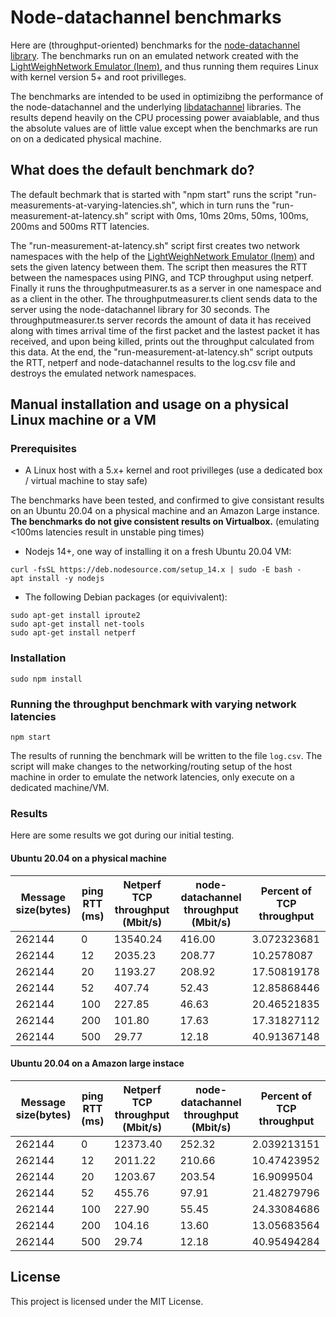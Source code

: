 # Node-datachannel benchmarks

Here are (throughput-oriented) benchmarks for the [node-datachannel library](https://www.npmjs.com/package/node-datachannel). 
The benchmarks run on an emulated network created with the [LightWeighNetwork Emulator (lnem)](https://github.com/streamr-dev/lnem), and thus
running them requires Linux with kernel version 5+ and root privilleges. 

The benchmarks are intended to be used in optimizibng the performance of the node-datachannel and the underlying [libdatachannel](https://github.com/paullouisageneau/libdatachannel) libraries. The results depend heavily on the CPU processing power avaiablable, and thus the absolute values are of little value except when the benchmarks are run on on a dedicated physical machine.

## What does the default benchmark do?

The default bechmark that is started with "npm start" runs the script "run-measurements-at-varying-latencies.sh", which in turn runs
the "run-measurement-at-latency.sh" script with 0ms, 10ms 20ms, 50ms, 100ms, 200ms and 500ms RTT latencies.

The "run-measurement-at-latency.sh" script first creates two network namespaces with the help of the 
[LightWeighNetwork Emulator (lnem)](https://github.com/streamr-dev/lnem) and sets the given latency between them. 
The script then measures the RTT between the namespaces using PING, and TCP throughput using netperf. Finally it runs the 
throughputmeasurer.ts as a server in one namespace and as a client in the other. The throughputmeasurer.ts client 
sends data to the server using the node-datachannel library for 30 seconds. The throughputmeasurer.ts server records the amount of data it has received 
along with times arrival time of the first packet and the lastest packet it has received, and upon being killed, prints out the throughput
calculated from this data. At the end, the "run-measurement-at-latency.sh" script outputs the RTT, netperf and node-datachannel results to the log.csv file and destroys the emulated network namespaces.

## Manual installation and usage on a physical Linux machine or a VM

### Prerequisites

* A Linux host with a 5.x+ kernel and root privilleges  (use a dedicated box / virtual machine to stay safe)

The benchmarks have been tested, and confirmed to give consistant results on an Ubuntu 20.04 on a physical machine and an Amazon Large instance. 
**The benchmarks do not give consistent results on Virtualbox.** (emulating <100ms latencies result in unstable ping times)

* Nodejs 14+, one way of installing it on a fresh Ubuntu 20.04 VM:

```
curl -fsSL https://deb.nodesource.com/setup_14.x | sudo -E bash -
apt install -y nodejs
```

* The following Debian packages (or equivivalent):

```
sudo apt-get install iproute2
sudo apt-get install net-tools
sudo apt-get install netperf
```

### Installation

```
sudo npm install
```

### Running the throughput benchmark with varying network latencies

```
npm start
```

The results of running the benchmark will be written to the file `log.csv`. The script will make changes to the networking/routing setup of the host machine in order to emulate the network latencies, only execute on a dedicated machine/VM. 

### Results

Here are some results we got during our initial testing.

#### Ubuntu 20.04 on a physical machine 

| Message size(bytes)  | ping RTT (ms) | Netperf TCP throughput (Mbit/s) | node-datachannel throughput (Mbit/s) | Percent of TCP throughput |
|----------------------|---------------|---------------------------------|--------------------------------------|---------------------------|
| 262144               | 0	           | 13540.24	                     | 416.00                               | 3.072323681               | 
| 262144               | 12	           | 2035.23	                     | 208.77                               | 10.2578087                |
| 262144               | 20	           | 1193.27                         | 208.92                               | 17.50819178               | 
| 262144               | 52	           | 407.74                          | 52.43                                | 12.85868446               | 
| 262144               | 100	       | 227.85                          | 46.63                                | 20.46521835               |
| 262144               | 200	       | 101.80                          | 17.63                                | 17.31827112               |
| 262144	           | 500	       | 29.77                           | 12.18                                | 40.91367148               |









#### Ubuntu 20.04 on a Amazon large instace

| Message size(bytes) | ping RTT (ms) | Netperf TCP throughput (Mbit/s) | node-datachannel throughput (Mbit/s) | Percent of TCP throughput |
|---------------------|---------------|---------------------------------|--------------------------------------|---------------------------|
| 262144              | 0             | 12373.40                        | 252.32                               | 2.039213151
| 262144	          | 12	          | 2011.22	                        | 210.66                               | 10.47423952
| 262144	          | 20            | 1203.67	                        | 203.54                               | 16.9099504
| 262144	          | 52            | 455.76	                        | 97.91                                | 21.48279796
| 262144	          | 100           | 227.90	                        | 55.45                                | 24.33084686  
| 262144	          | 200           | 104.16	                        | 13.60                                | 13.05683564 
| 262144              | 500           | 29.74	                        | 12.18                                | 40.95494284


<!--
## Usage on a Vagrant VM

### Prerequisites

* Install Vagrant from [https://www.vagrantup.com/downloads] (https://www.vagrantup.com/downloads)

### Installation using Vagrant

```
cd vagrant
vagrant up
```

Vagrant will set up a Ubuntu 20.04 virtual machine with everything installed

### Running the throughput benchmark with varying network latencies on a Vagrant VM

Connect to the virtual machine.
```
vagrant ssh
```

On the virtual machine
```
cd node-datachannel-performance-diagnostics/benchmark 
npm start
```

### Destroying the Vagrant VM

```
vagrant destroy
```
-->

## License

This project is licensed under the MIT License.


